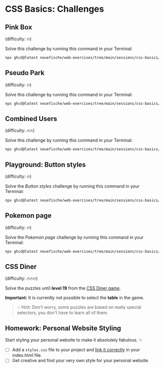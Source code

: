 # CSS Basics: Challenges

## Pink Box

(difficulty: 🔥)

Solve this challenge by running this command in your Terminal:

```bash
npx ghcd@latest neuefische/web-exercises/tree/main/sessions/css-basics/pink-box
```

## Pseudo Park

(difficulty: 🔥)

Solve this challenge by running this command in your Terminal:

```bash
npx ghcd@latest neuefische/web-exercises/tree/main/sessions/css-basics/pseudo-park
```

## Combined Users

(difficulty: 🔥🔥)

Solve this challenge by running this command in your Terminal:

```bash
npx ghcd@latest neuefische/web-exercises/tree/main/sessions/css-basics/combined-users
```

## Playground: Button styles

(difficulty: 🔥)

Solve the _Button styles_ challenge by running this command in your Terminal:

```bash
npx ghcd@latest neuefische/web-exercises/tree/main/sessions/css-basics/button-styles
```

## Pokemon page

(difficulty: 🔥)

Solve the _Pokemon page_ challenge by running this command in your Terminal:

```bash
npx ghcd@latest neuefische/web-exercises/tree/main/sessions/css-basics/pokemon-page
```

## CSS Diner

(difficulty: 🔥🔥🔥)

Solve the puzzles until **level 19** from the [CSS Diner game](https://flukeout.github.io/).

**Important:** It is currently not possible to select the **table** in the game.

> 💡 Hint: Don't worry, some puzzles are based on really special selectors, you don't have to learn
> all of them.

## Homework: Personal Website Styling

Start styling your personal website to make it absolutely fabulous. ✨

- [ ] Add a `styles.css` file to your project and [link it correctly](./css-basics.md#linking-stylesheets) in your
      index.html file.
- [ ] Get creative and find your very own style for your personal website.
